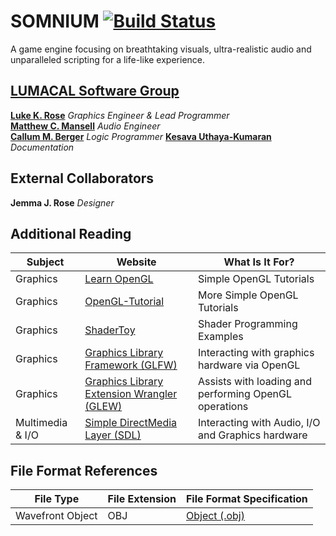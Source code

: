 # SOMNIUM [![Build Status](https://travis-ci.org/LUMACAL/Somnium-Engine.svg?branch=development)](https://travis-ci.org/LUMACAL/Somnium-Engine)
A game engine focusing on breathtaking visuals, ultra-realistic audio and unparalleled scripting for a life-like experience.

## [LUMACAL Software Group](https://www.LUMACAL.co.uk)
[**Luke K. Rose**](http://www.GitHub.com/MrLukeKR) *Graphics Engineer & Lead Programmer*  
[**Matthew C. Mansell**](http://www.GitHub.com/mmansell14) *Audio Engineer*  
[**Callum M. Berger**](http://www.GitHub.com/CBerger1997) *Logic Programmer* 
[**Kesava Uthaya-Kumaran**](http://www.GitHub.com/kesava321) *Documentation*

## External Collaborators
**Jemma J. Rose** *Designer*

## Additional Reading
|Subject|Website|What Is It For?|
|-------|-------|---------------|
|Graphics|[Learn OpenGL](https://learnopengl.com) |Simple OpenGL Tutorials|
|Graphics|[OpenGL-Tutorial](http://www.opengl-tutorial.org)|More Simple OpenGL Tutorials|
|Graphics|[ShaderToy](http://shadertoy.com)|Shader Programming Examples|
|Graphics|[Graphics Library Framework (GLFW)](http://www.glfw.org/)|Interacting with graphics hardware via OpenGL|
|Graphics|[Graphics Library Extension Wrangler (GLEW)](http://glew.sourceforge.net/)|Assists with loading and performing OpenGL operations|
|Multimedia & I/O|[Simple DirectMedia Layer (SDL)](https://www.libsdl.org/)|Interacting with Audio, I/O and Graphics hardware|

## File Format References
|File Type|File Extension|File Format Specification|
|---------|--------------|-------------------------|
|Wavefront Object|OBJ|[Object (.obj)](http://paulbourke.net/dataformats/obj/)|

